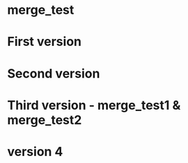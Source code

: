 # merge_test
# First version
# Second version
# Third version - merge_test1 & merge_test2
# version 4